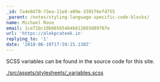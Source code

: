 ```yaml
---
_id: 7a4e8d70-73ea-11e8-a09e-3391f6efd755
_parent: /notes/styling-language-specific-code-blocks/
name: Michael Rose
email: 1ce71bc10b86565464b612093d89707e
url: 'https://alokprateek.in'
replying_to: '1'
date: '2018-06-19T17:59:15.138Z'
---
```


SCSS variables can be found in the source code for this site.

[./src/assets/stylesheets/\_variables.scss](https://github.com/thewhitewulfyulfy/made-mistakes-jekyll/blob/master/src/assets/stylesheets/_variables.scss#L51-L95)
